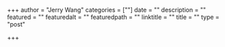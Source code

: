 +++
author = "Jerry Wang"
categories = [""]
date = ""
description = ""
featured = ""
featuredalt = ""
featuredpath = ""
linktitle = ""
title = ""
type = "post"

+++
